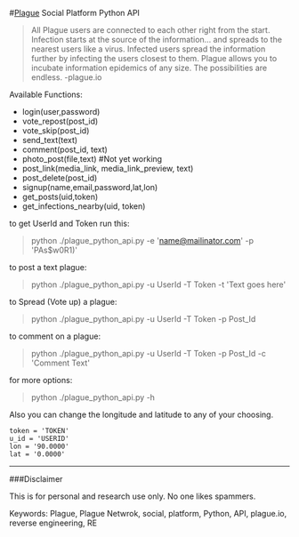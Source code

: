 #[Plague] Social Platform Python API

>All Plague users are connected to each other right from the start.
Infection starts at the source of the information…
and spreads to the nearest users like a virus.
Infected users spread the information further by infecting the users closest to them.
Plague allows you to incubate information epidemics of any size.
The possibilities are endless. 
 -plague.io

Available Functions:
* login(user,password)
* vote_repost(post_id)
* vote_skip(post_id)
* send_text(text)
* comment(post_id, text)
* photo_post(file,text) #Not yet working
* post_link(media_link, media_link_preview, text)
* post_delete(post_id)
* signup(name,email,password,lat,lon)
* get_posts(uid,token)
* get_infections_nearby(uid, token)

to get UserId and Token run this:
> python ./plague_python_api.py -e 'name@mailinator.com' -p 'PAs$w0R1)'

to post a text plague:
> python ./plague_python_api.py -u UserId -T Token -t 'Text goes here'

to Spread (Vote up) a plague:
> python ./plague_python_api.py -u UserId -T Token -p Post_Id

to comment on a plague:
> python ./plague_python_api.py -u UserId -T Token -p Post_Id -c 'Comment Text'

for more options:
> python ./plague_python_api.py -h

Also you can change the longitude and latitude to any of your choosing.
```
token = 'TOKEN'
u_id = 'USERID'
lon = '90.0000'
lat = '0.0000'
```
------------


###Disclaimer

This is for personal and research use only. No one likes spammers.


[Plague]:http://plague.io/


Keywords: Plague, Plague Netwrok, social, platform, Python, API, plague.io, reverse engineering, RE
